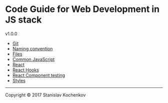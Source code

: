 # Code Guide for Web Development in JS stack
v1.0.0

* [Git](https://github.com/UserBug/codeGuide/blob/v1.0.0/docs/git.md)
* [Naming convention](https://github.com/UserBug/codeGuide/blob/v1.0.0/docs/namingConvention.md)
* [Files](https://github.com/UserBug/codeGuide/blob/v1.0.0/docs/files.md)
* [Common JavaScript](https://github.com/UserBug/codeGuide/blob/v1.0.0/docs/javaScript.md)
* [React](https://github.com/UserBug/codeGuide/blob/v1.0.0/docs/react.md)
* [React Hooks](https://github.com/UserBug/codeGuide/blob/v1.0.0/docs/reactHooks.md)
* [React Component testing](https://github.com/UserBug/codeGuide/blob/v1.0.0/docs/reactComponentTesting.md)
* [Styles](https://github.com/UserBug/codeGuide/blob/v1.0.0/docs/styles.md)

---
Copyright © 2017 Stanislav Kochenkov 
